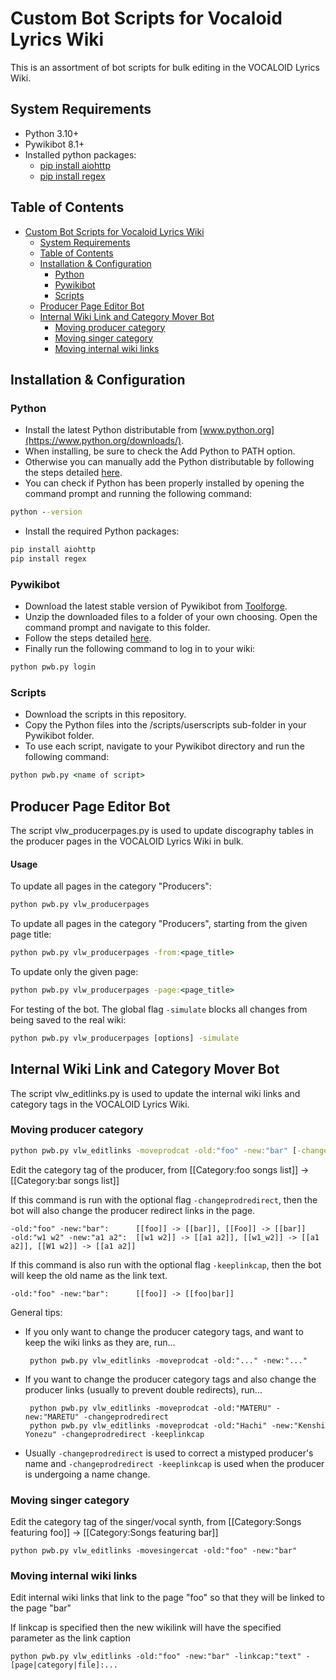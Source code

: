 # Custom Bot Scripts for Vocaloid Lyrics Wiki

This is an assortment of bot scripts for bulk editing in the VOCALOID Lyrics Wiki.

## System Requirements
 - Python 3.10+
 - Pywikibot 8.1+
 - Installed python packages:
   - [pip install aiohttp](https://pypi.org/project/aiohttp/)
   - [pip install regex](https://pypi.org/project/regex/)

## Table of Contents
- [Custom Bot Scripts for Vocaloid Lyrics Wiki](#custom-bot-scripts-for-vocaloid-lyrics-wiki)
  - [System Requirements](#system-requirements)
  - [Table of Contents](#table-of-contents)
  - [Installation \& Configuration](#installation--configuration)
    - [Python](#python)
    - [Pywikibot](#pywikibot)
    - [Scripts](#scripts)
  - [Producer Page Editor Bot](#producer-page-editor-bot)
  - [Internal Wiki Link and Category Mover Bot](#internal-wiki-link-and-category-mover-bot)
    - [Moving producer category](#moving-producer-category)
    - [Moving singer category](#moving-singer-category)
    - [Moving internal wiki links](#moving-internal-wiki-links)



## Installation & Configuration

### Python
 - Install the latest Python distributable from [www.python.org](https://www.python.org/downloads/).
 - When installing, be sure to check the Add Python to PATH option.
 - Otherwise you can manually add the Python distributable by following the steps detailed [here](https://www.javatpoint.com/how-to-set-python-path).
 - You can check if Python has been properly installed by opening the command prompt and running the following command:

  ```bat
  python --version
  ```

 - Install the required Python packages:
  
  ```bat
  pip install aiohttp
  pip install regex
  ```

### Pywikibot
 - Download the latest stable version of Pywikibot from [Toolforge](https://pywikibot.toolforge.org).
 - Unzip the downloaded files to a folder of your own choosing. Open the command prompt and navigate to this folder.
 - Follow the steps detailed [here](https://www.mediawiki.org/wiki/Manual:Pywikibot/Installation#Configure_Pywikibot).
 - Finally run the following command to log in to your wiki:

  ```bat
  python pwb.py login
  ```

### Scripts
 - Download the scripts in this repository.
 - Copy the Python files into the /scripts/userscripts sub-folder in your Pywikibot folder.
 - To use each script, navigate to your Pywikibot directory and run the following command:

  ```bat
  python pwb.py <name of script>
  ```

## Producer Page Editor Bot

The script vlw_producerpages.py is used to update discography tables in the producer pages in the VOCALOID Lyrics Wiki in bulk.

<h4>Usage</h4>

To update all pages in the category "Producers":

```bat
python pwb.py vlw_producerpages
```

To update all pages in the category "Producers", starting from the given page title:

```bat
python pwb.py vlw_producerpages -from:<page_title>
```

To update only the given page:

```bat
python pwb.py vlw_producerpages -page:<page_title>
```

For testing of the bot. The global flag `-simulate` blocks all changes from being saved to the real wiki:

```bat
python pwb.py vlw_producerpages [options] -simulate
```

## Internal Wiki Link and Category Mover Bot

The script vlw_editlinks.py is used to update the internal wiki links and category tags in the VOCALOID Lyrics Wiki.

### Moving producer category

```bat
python pwb.py vlw_editlinks -moveprodcat -old:"foo" -new:"bar" [-changeprodredirect] [-keeplinkcap]
```

Edit the category tag of the producer, from [[Category:foo songs list]] -> [[Category:bar songs list]]

If this command is run with the optional flag `-changeprodredirect`, then the bot will also change the producer redirect links in the page.

    -old:"foo" -new:"bar":      [[foo]] -> [[bar]], [[Foo]] -> [[bar]]
    -old:"w1 w2" -new:"a1 a2":  [[w1 w2]] -> [[a1 a2]], [[w1_w2]] -> [[a1 a2]], [[W1 w2]] -> [[a1 a2]]

If this command is also run with the optional flag `-keeplinkcap`, then the bot will keep the old name as the link text.

    -old:"foo" -new:"bar":      [[foo]] -> [[foo|bar]]

General tips:
 - If you only want to change the producer category tags, and want to keep the wiki links as they are, run...
  
        python pwb.py vlw_editlinks -moveprodcat -old:"..." -new:"..."

 - If you want to change the producer category tags and also change the producer links (usually to prevent double redirects), run...
    
        python pwb.py vlw_editlinks -moveprodcat -old:"MATERU" -new:"MARETU" -changeprodredirect
        python pwb.py vlw_editlinks -moveprodcat -old:"Hachi" -new:"Kenshi Yonezu" -changeprodredirect -keeplinkcap

 - Usually `-changeprodredirect` is used to correct a mistyped producer's name and `-changeprodredirect -keeplinkcap` is used when the producer is undergoing a name change.

### Moving singer category

Edit the category tag of the singer/vocal synth, from [[Category:Songs featuring foo]] -> [[Category:Songs featuring bar]]

    python pwb.py vlw_editlinks -movesingercat -old:"foo" -new:"bar"

### Moving internal wiki links

Edit internal wiki links that link to the page "foo" so that they will be linked to the page "bar" 

If linkcap is specified then the new wikilink will have the specified parameter as the link caption
    
    python pwb.py vlw_editlinks -old:"foo" -new:"bar" -linkcap:"text" -[page|category|file]:...

    
